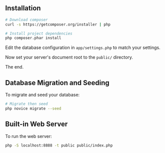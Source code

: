 ## Installation

```bash
# Download composer
curl -s https://getcomposer.org/installer | php

# Install project dependencies
php composer.phar install
```

Edit the database configuration in `app/settings.php` to match your settings.

Now set your server's document root to the `public/` directory.

The end.

## Database Migration and Seeding

To migrate and seed your database:
```bash
# Migrate then seed
php novice migrate --seed
```

## Built-in Web Server

To run the web server:
```bash
php -S localhost:8888 -t public public/index.php
```

